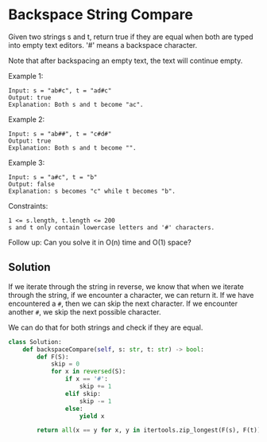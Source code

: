 # Backspace String Compare

Given two strings s and t, return true if they are equal when both are typed into empty text editors. '#' means a backspace character.

Note that after backspacing an empty text, the text will continue empty.

Example 1:

```
Input: s = "ab#c", t = "ad#c"
Output: true
Explanation: Both s and t become "ac".
```

Example 2:

```
Input: s = "ab##", t = "c#d#"
Output: true
Explanation: Both s and t become "".
```

Example 3:

```
Input: s = "a#c", t = "b"
Output: false
Explanation: s becomes "c" while t becomes "b".
```

Constraints:

    1 <= s.length, t.length <= 200
    s and t only contain lowercase letters and '#' characters.

Follow up: Can you solve it in O(n) time and O(1) space?

## Solution

If we iterate through the string in reverse, we know that when we
iterate through the string, if we encounter a character, we can return
it. If we have encountered a `#`, then we can skip the next character.
If we encounter another `#`, we skip the next possible character.

We can do that for both strings and check if they are equal.

```py
class Solution:
    def backspaceCompare(self, s: str, t: str) -> bool:
        def F(S):
            skip = 0
            for x in reversed(S):
                if x == '#':
                    skip += 1
                elif skip:
                    skip -= 1
                else:
                    yield x

        return all(x == y for x, y in itertools.zip_longest(F(s), F(t)))
```
